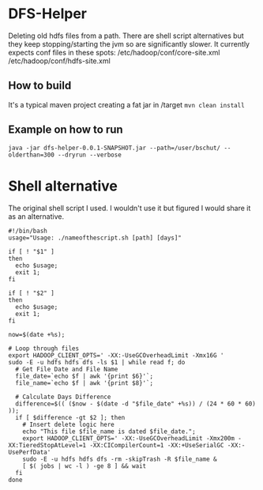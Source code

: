 # DFS-Helper
Deleting old hdfs files from a path. There are shell script alternatives but they keep
stopping/starting the jvm so are significantly slower.
It currently expects conf files in these spots: /etc/hadoop/conf/core-site.xml /etc/hadoop/conf/hdfs-site.xml
 

## How to build
It's a typical maven project creating a fat jar in /target
``
mvn clean install
``

## Example on how to run
``
java -jar dfs-helper-0.0.1-SNAPSHOT.jar --path=/user/bschut/ --olderthan=300 --dryrun --verbose
``

# Shell alternative
The original shell script I used. I wouldn't use it but figured I would share it as an alternative.
```
#!/bin/bash
usage="Usage: ./nameofthescript.sh [path] [days]"

if [ ! "$1" ]
then
  echo $usage;
  exit 1;
fi

if [ ! "$2" ]
then
  echo $usage;
  exit 1;
fi

now=$(date +%s);

# Loop through files
export HADOOP_CLIENT_OPTS=' -XX:-UseGCOverheadLimit -Xmx16G '
sudo -E -u hdfs hdfs dfs -ls $1 | while read f; do
  # Get File Date and File Name
  file_date=`echo $f | awk '{print $6}'`;
  file_name=`echo $f | awk '{print $8}'`;

  # Calculate Days Difference
  difference=$(( ($now - $(date -d "$file_date" +%s)) / (24 * 60 * 60) ));
  if [ $difference -gt $2 ]; then
    # Insert delete logic here
    echo "This file $file_name is dated $file_date.";
    export HADOOP_CLIENT_OPTS=' -XX:-UseGCOverheadLimit -Xmx200m -XX:TieredStopAtLevel=1 -XX:CICompilerCount=1 -XX:+UseSerialGC -XX:-UsePerfData'
    sudo -E -u hdfs hdfs dfs -rm -skipTrash -R $file_name &
    [ $( jobs | wc -l ) -ge 8 ] && wait
  fi
done
```